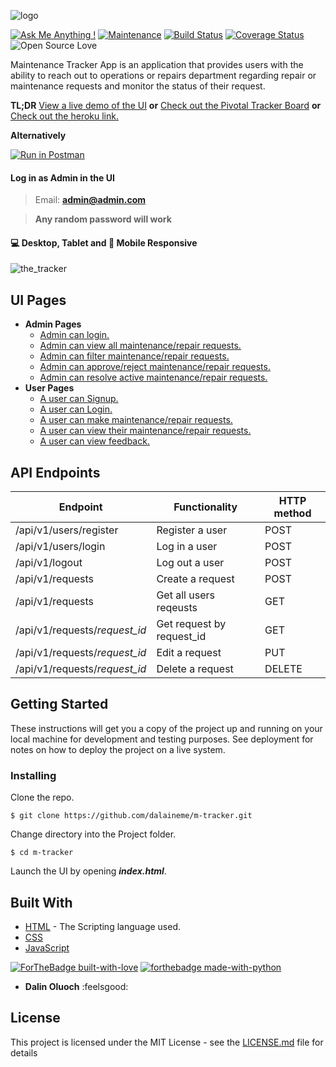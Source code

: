 ![logo](https://user-images.githubusercontent.com/36375214/40588957-3674c082-61ee-11e8-9f24-197d6e2a33a7.png)

[![Ask Me Anything !](https://img.shields.io/badge/Ask%20me-anything-1abc9c.svg)](https://GitHub.com/Naereen/ama) [![Maintenance](https://img.shields.io/badge/Maintained%3F-no-red.svg)](https://bitbucket.org/lbesson/ansi-colors) [![Build Status](https://travis-ci.org/dalaineme/m-tracker.svg?branch=develop-api)](https://travis-ci.org/dalaineme/m-tracker) [![Coverage Status](https://coveralls.io/repos/github/dalaineme/m-tracker/badge.svg?branch=develop-api)](https://coveralls.io/github/dalaineme/m-tracker?branch=develop-api) ![Open Source Love](https://badges.frapsoft.com/os/mit/mit.svg?v=102)

Maintenance Tracker App is an application that provides users with the ability to reach out to operations or repairs department regarding repair or maintenance requests and monitor the status of their request.

**TL;DR** [View a live demo of the UI](https://dalaineme.github.io/m-tracker/) **or** [Check out the Pivotal Tracker Board](https://www.pivotaltracker.com/n/projects/2173228) **or** [Check out the heroku link.](https://dc-the-m-tracker.herokuapp.com)

**Alternatively**

[![Run in Postman](https://run.pstmn.io/button.svg)](https://app.getpostman.com/run-collection/db37933ddba8804541dd)

#### Log in as Admin in the UI

> Email: **admin@admin.com**

> **Any random password will work**

#### :computer: Desktop, Tablet and :iphone: Mobile Responsive

![the_tracker](https://user-images.githubusercontent.com/36375214/40584974-6ae25d60-61b3-11e8-93a3-ec4c17f45076.gif)

## UI Pages

* **Admin Pages**
  * [Admin can login.](https://dalaineme.github.io/m-tracker/UI/login.html)
  * [Admin can view all maintenance/repair requests.](https://dalaineme.github.io/m-tracker/UI/admin/index.html)
  * [Admin can filter maintenance/repair requests.](https://dalaineme.github.io/m-tracker/UI/admin/index.html)
  * [Admin can approve/reject maintenance/repair requests.](https://dalaineme.github.io/m-tracker/UI/admin/index.html)
  * [Admin can resolve active maintenance/repair requests.](https://dalaineme.github.io/m-tracker/UI/admin/index.html)
* **User Pages**
  * [A user can Signup.](https://dalaineme.github.io/m-tracker/UI/signup.html)
  * [A user can Login.](https://dalaineme.github.io/m-tracker/UI/login.html)
  * [A user can make maintenance/repair requests.](https://dalaineme.github.io/m-tracker/UI/user/index.html)
  * [A user can view their maintenance/repair requests.](https://dalaineme.github.io/m-tracker/UI/user/index.html)
  * [A user can view feedback.](https://dalaineme.github.io/m-tracker/UI/user/index.html)

## API Endpoints

| Endpoint                      | Functionality             | HTTP method |
| ----------------------------- | ------------------------- | ----------- |
| /api/v1/users/register        | Register a user           | POST        |
| /api/v1/users/login           | Log in a user             | POST        |
| /api/v1/logout                | Log out a user            | POST        |
| /api/v1/requests              | Create a request          | POST        |
| /api/v1/requests              | Get all users reqeusts    | GET         |
| /api/v1/requests/_request_id_ | Get request by request_id | GET         |
| /api/v1/requests/_request_id_ | Edit a request            | PUT         |
| /api/v1/requests/_request_id_ | Delete a request          | DELETE      |

## Getting Started

These instructions will get you a copy of the project up and running on your local machine for development and testing purposes. See deployment for notes on how to deploy the project on a live system.

### Installing

Clone the repo.

```
$ git clone https://github.com/dalaineme/m-tracker.git
```

Change directory into the Project folder.

```
$ cd m-tracker
```

Launch the UI by opening **_index.html_**.

## Built With

* [HTML](https://www.w3.org/html/) - The Scripting language used.
* [CSS](https://www.w3.org/Style/CSS/Overview.en.html)
* [JavaScript](https://developer.mozilla.org/bm/docs/Web/JavaScript/)

[![ForTheBadge built-with-love](http://ForTheBadge.com/images/badges/built-with-love.svg)](https://github.com/dalaineme) [![forthebadge made-with-python](http://ForTheBadge.com/images/badges/made-with-python.svg)](https://www.python.org/)

* **Dalin Oluoch** :feelsgood:

## License

This project is licensed under the MIT License - see the [LICENSE.md](https://github.com/dalaineme/m-tracker/blob/master/LICENSE) file for details
